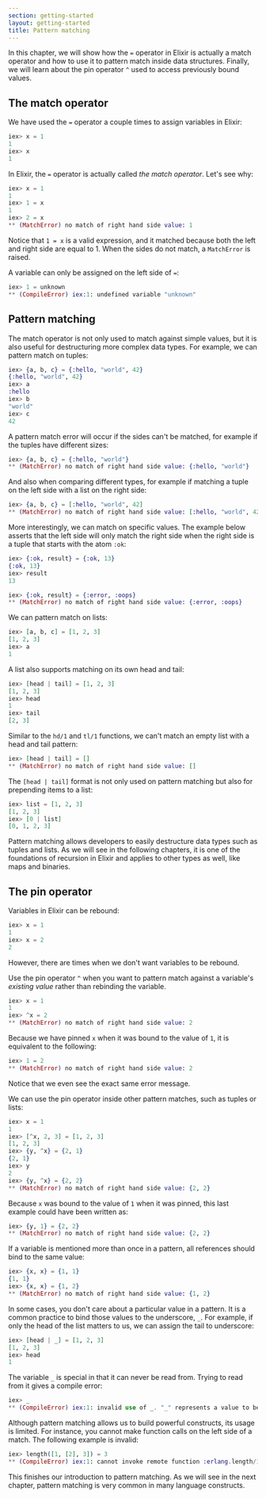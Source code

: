 ```yaml
---
section: getting-started
layout: getting-started
title: Pattern matching
---
```


In this chapter, we will show how the `=` operator in Elixir is actually a match operator and how to use it to pattern match inside data structures. Finally, we will learn about the pin operator `^` used to access previously bound values.

## The match operator

We have used the `=` operator a couple times to assign variables in Elixir:

```elixir
iex> x = 1
1
iex> x
1
```

In Elixir, the `=` operator is actually called *the match operator*. Let's see why:

```elixir
iex> x = 1
1
iex> 1 = x
1
iex> 2 = x
** (MatchError) no match of right hand side value: 1
```

Notice that `1 = x` is a valid expression, and it matched because both the left and right side are equal to 1. When the sides do not match, a `MatchError` is raised.

A variable can only be assigned on the left side of `=`:

```elixir
iex> 1 = unknown
** (CompileError) iex:1: undefined variable "unknown"
```

## Pattern matching

The match operator is not only used to match against simple values, but it is also useful for destructuring more complex data types. For example, we can pattern match on tuples:

```elixir
iex> {a, b, c} = {:hello, "world", 42}
{:hello, "world", 42}
iex> a
:hello
iex> b
"world"
iex> c
42
```

A pattern match error will occur if the sides can't be matched, for example if the tuples have different sizes:

```elixir
iex> {a, b, c} = {:hello, "world"}
** (MatchError) no match of right hand side value: {:hello, "world"}
```

And also when comparing different types, for example if matching a tuple on the left side with a list on the right side:

```elixir
iex> {a, b, c} = [:hello, "world", 42]
** (MatchError) no match of right hand side value: [:hello, "world", 42]
```

More interestingly, we can match on specific values. The example below asserts that the left side will only match the right side when the right side is a tuple that starts with the atom `:ok`:

```elixir
iex> {:ok, result} = {:ok, 13}
{:ok, 13}
iex> result
13

iex> {:ok, result} = {:error, :oops}
** (MatchError) no match of right hand side value: {:error, :oops}
```

We can pattern match on lists:

```elixir
iex> [a, b, c] = [1, 2, 3]
[1, 2, 3]
iex> a
1
```

A list also supports matching on its own head and tail:

```elixir
iex> [head | tail] = [1, 2, 3]
[1, 2, 3]
iex> head
1
iex> tail
[2, 3]
```

Similar to the `hd/1` and `tl/1` functions, we can't match an empty list with a head and tail pattern:

```elixir
iex> [head | tail] = []
** (MatchError) no match of right hand side value: []
```

The `[head | tail]` format is not only used on pattern matching but also for prepending items to a list:

```elixir
iex> list = [1, 2, 3]
[1, 2, 3]
iex> [0 | list]
[0, 1, 2, 3]
```

Pattern matching allows developers to easily destructure data types such as tuples and lists. As we will see in the following chapters, it is one of the foundations of recursion in Elixir and applies to other types as well, like maps and binaries.

## The pin operator

Variables in Elixir can be rebound:

```elixir
iex> x = 1
1
iex> x = 2
2
```
However, there are times when we don't want variables to be rebound.

Use the pin operator `^` when you want to pattern match against a variable's _existing value_ rather than rebinding the variable.

```elixir
iex> x = 1
1
iex> ^x = 2
** (MatchError) no match of right hand side value: 2
```

Because we have pinned `x` when it was bound to the value of `1`, it is equivalent to the following:

```elixir
iex> 1 = 2
** (MatchError) no match of right hand side value: 2
```

Notice that we even see the exact same error message.

We can use the pin operator inside other pattern matches, such as tuples or lists:

```elixir
iex> x = 1
1
iex> [^x, 2, 3] = [1, 2, 3]
[1, 2, 3]
iex> {y, ^x} = {2, 1}
{2, 1}
iex> y
2
iex> {y, ^x} = {2, 2}
** (MatchError) no match of right hand side value: {2, 2}
```

Because `x` was bound to the value of `1` when it was pinned, this last example could have been written as:

```elixir
iex> {y, 1} = {2, 2}
** (MatchError) no match of right hand side value: {2, 2}
```

If a variable is mentioned more than once in a pattern, all references should bind to the same value:

```elixir
iex> {x, x} = {1, 1}
{1, 1}
iex> {x, x} = {1, 2}
** (MatchError) no match of right hand side value: {1, 2}
```

In some cases, you don't care about a particular value in a pattern. It is a common practice to bind those values to the underscore, `_`. For example, if only the head of the list matters to us, we can assign the tail to underscore:

```elixir
iex> [head | _] = [1, 2, 3]
[1, 2, 3]
iex> head
1
```

The variable `_` is special in that it can never be read from. Trying to read from it gives a compile error:

```elixir
iex> _
** (CompileError) iex:1: invalid use of _. "_" represents a value to be ignored in a pattern and cannot be used in expressions
```

Although pattern matching allows us to build powerful constructs, its usage is limited. For instance, you cannot make function calls on the left side of a match. The following example is invalid:

```elixir
iex> length([1, [2], 3]) = 3
** (CompileError) iex:1: cannot invoke remote function :erlang.length/1 inside match
```

This finishes our introduction to pattern matching. As we will see in the next chapter, pattern matching is very common in many language constructs.
